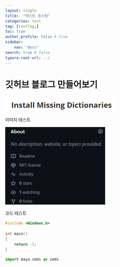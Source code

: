 ```yaml
---
layout: single
title:  "테스트 포스팅"
categories: test
tag: [testTag,]
toc: true
author_profile: false # true
sidebar: 
    nav: "docs"
search: true # false
typora-root-url: ../
---
```


# 깃허브 블로그 만들어보기

![image-20250126001323756](images/2025-01-25-first/image-20250126001323756.png)

이미지 테스트

![image-20250126002334409](/images/2025-01-25-first/image-20250126002334409.png)



코드 테스트

```c++
#include <Windows.h>

int main()
{
    return -1;
}
```



```python
import maya.cmds as cmds
```

